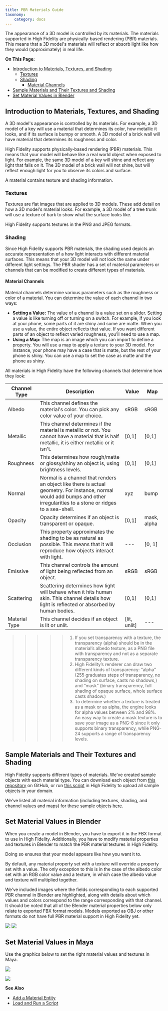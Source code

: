 ```yaml
---
title: PBR Materials Guide
taxonomy:
    category: docs
---
```


The appearance of a 3D model is controlled by its materials. The materials supported in High Fidelity are physically-based rendering (PBR) materials. This means that a 3D model's materials will reflect or absorb light like how they would (approximately) in real life.

**On This Page:**
+ [Introduction to Materials, Textures, and Shading](#introduction-to-materials-textures-and-shading)
  + [Textures](#textures)
  + [Shading](#shading)
    + [Material Channels](#material-channels)
+ [Sample Materials and Their Textures and Shading](#sample-materials-and-their-textures-and-shading)
+ [Set Material Values in Blender](#set-material-values-in-blender)

  


## Introduction to Materials, Textures, and Shading

A 3D model's appearance is controlled by its materials. For example, a 3D model of a key will use a material that determines its color, how metallic it looks, and if its surface is bumpy or smooth. A 3D model of a brick wall will have material that determines its roughness and color.

High Fidelity supports physically-based rendering (PBR) materials. This means that your model will behave like a real world object when exposed to light. For example, the same 3D model of a key will shine and reflect any light that falls on it. The 3D model of a brick wall will not shine, but will reflect enough light for you to observe its colors and surface. 

A material contains texture and shading information.

### Textures
Textures are flat images that are applied to 3D models. These add detail on how a 3D model's material looks. For example, a 3D model of a tree trunk will use a texture of bark to show what the surface looks like.

High Fidelity supports textures in the PNG and JPEG formats.

### Shading
Since High Fidelity supports PBR materials, the shading used depicts an accurate representation of a how light interacts with different material surfaces. This means that your 3D model will not look the same under different light settings. The PBR shader has a set of material parameters or channels that can be modified to create different types of materials.

#### Material Channels
Material channels determine various parameters such as the roughness or color of a material. You can determine the value of each channel in two ways:
+ **Setting a Value:** The value of a channel is a value set on a slider. Setting a value is like turning off or turning on a switch. For example, if you look at your phone, some parts of it are shiny and some are matte. When you use a value, the entire object reflects that value. If you want different parts of an object to reflect varied roughness, you'll need to use a map.
+ **Using a Map:** The map is an image which you can import to define a property. You will use a map to apply a texture to your 3D model. For instance, your phone may have a case that is matte, but the rest of your phone is shiny. You can use a map to set the case as matte and the phone as shiny.

All materials in High Fidelity have the following channels that determine how they look:

| Channel Type  | Description                              | Value        | Map         |
| ------------- | ---------------------------------------- | ------------ | ----------- |
| Albedo        | This channel defines the material's color. You can pick any color value of your choice. | sRGB         | sRGB        |
| Metallic      | This channel determines if the material is metallic or not. You cannot have a material that is half metallic, it is either metallic or it isn't. | [0,1]        | [0,1]       |
| Roughness     | This determines how rough/matte or glossy/shiny an object is, using brightness levels. | [0,1]        | [0,1]       |
| Normal        | Normal is a channel that renders an object like there is actual geometry. For instance, normal would add bumps and other irregularities to a stone or ridges to a sea-shell. | xyz          | bump        |
| Opacity       | Opacity determines if an object is transparent or opaque. | [0,1]        | mask, alpha |
| Occlusion     | This property approximates the shading to be as natural as possible. This means that it will reproduce how objects interact with light. | ---          | [0, 1]      |
| Emissive      | This channel controls the amount of light being reflected from an object. | sRGB         | sRGB        |
| Scattering    | Scattering determines how light will behave when it hits human skin. This channel details how light is reflected or absorbed by human bodies. | [0,1]        | [0,1]       |
| Material Type | This channel decides if an object is lit or unlit. | [lit, unlit] | ---         |



> > > > > 1. If you set transparency with a texture, the transparency (alpha) should be in the material’s albedo texture, as a PNG file with transparency and not as a separate transparency texture.
> > > > > 2. High Fidelity’s renderer can draw two different kinds of transparency: “alpha” (255 graduates steps of transparency, no shading on surface, casts no shadows,) and “mask” (binary transparency, full shading of opaque surface, whole surface casts shadow.)
> > > > > 3. To determine whether a texture is treated as a mask or as alpha, the engine looks for alpha values between 2% and 98%. An easy way to create a mask texture is to save your image as a PNG-8 since it only supports binary transparency, while PNG-24 supports a range of transparency levels.



## Sample Materials and Their Textures and Shading

High Fidelity supports different types of materials. We've created sample objects with each material type. You can download each object from [this repository](https://github.com/highfidelity/hifi_tests/tree/master/assets/models/material_matrix_models/fbx/blender) on GitHub, or run [this script](https://raw.githubusercontent.com/highfidelity/hifi_tests/master/assets/models/material_matrix_models/material_matrix.js) in High Fidelity to upload all sample objects in your domain.

We've listed all material information (including textures, shading, and channel values and maps) for these sample objects [here](https://docs.google.com/spreadsheets/d/e/2PACX-1vRsPXURPsIYV_LeEz1A7IS-t44qdTMtbrq-gZ47BAoxhd0kLs_Yxh-i1G4Ukz-aunTj-nLVF7sjZd1n/pubhtml?gid=0&single=true).


## Set Material Values in Blender

When you create a model in Blender, you have to export it in the FBX format to use in High Fidelity. Additionally, you have to modify material properties and textures in Blender to match the PBR material textures in High Fidelity. 

Doing so ensures that your model appears like how you want it to. 

By default, any material property set with a texture will override a property set with a value. The only exception to this is in the case of the albedo color set with an RGB color value and a texture, in which case the albedo value and texture will multiplied together. 

We've included images where the fields corresponding to each supported PBR channel in Blender are highlighted, along with details about which values and colors correspond to the range corresponding with that channel.  It should be noted that all of the Blender material properties below only relate to exported FBX format models. Models exported as OBJ or other formats do not have full PBR material support in High Fidelity yet.

![](material-values-b.jpg) 
![](material-textures-b.jpg)

## Set Material Values in Maya

Use the graphics below to set the right material values and textures in Maya. 

![](material-values-m.jpg)

![](material-textures-m.jpg)

**See Also**

+ [Add a Material Entity](../../entities/material-entity)
+ [Load and Run a Script](../../../script/get-started-with-scripting#load-and-run-a-script)